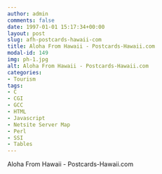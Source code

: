 ```yaml
---
author: admin
comments: false
date: 1997-01-01 15:17:34+00:00
layout: post
slug: afh-postcards-hawaii-com
title: Aloha From Hawaii - Postcards-Hawaii.com
modal-id: 149
img: ph-1.jpg
alt: Aloha From Hawaii - Postcards-Hawaii.com
categories:
- Tourism
tags:
- C
- CGI
- GCC
- HTML
- Javascript
- Netsite Server Map
- Perl
- SSI
- Tables
---
```

Aloha From Hawaii - Postcards-Hawaii.com
